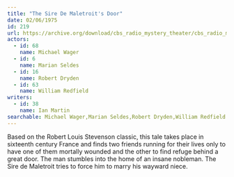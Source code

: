 ```yaml
---
title: "The Sire De Maletroit's Door"
date: 02/06/1975
id: 219
url: https://archive.org/download/cbs_radio_mystery_theater/cbs_radio_mystery_theater-0201-0250.zip/cbs_radio_mystery_theater-0201-0250%2Fcbsrmt_0219_the_sire_de_maletroits_door.mp3
actors:  
  - id: 68
    name: Michael Wager  
  - id: 6
    name: Marian Seldes  
  - id: 16
    name: Robert Dryden  
  - id: 63
    name: William Redfield
writers:  
  - id: 38
    name: Ian Martin
searchable: Michael Wager,Marian Seldes,Robert Dryden,William Redfield Ian Martin
---
```

Based on the Robert Louis Stevenson classic, this tale takes place in sixteenth century France and finds two friends running for their lives only to have one of them mortally wounded and the other to find refuge behind a great door. The man stumbles into the home of an insane nobleman. The Sire de Maletroit tries to force him to marry his wayward niece.